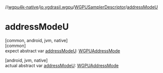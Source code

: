 //[wgpu4k-native](../../../index.md)/[io.ygdrasil.wgpu](../index.md)/[WGPUSamplerDescriptor](index.md)/[addressModeU](address-mode-u.md)

# addressModeU

[common, android, jvm, native]\
[common]\
expect abstract var [addressModeU](address-mode-u.md): [WGPUAddressMode](../-w-g-p-u-address-mode/index.md)

[android, jvm, native]\
actual abstract var [addressModeU](address-mode-u.md): [WGPUAddressMode](../-w-g-p-u-address-mode/index.md)